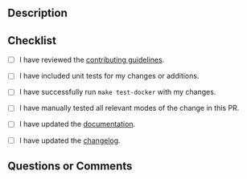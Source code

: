 ## Description

<!--
Provide a description for your pull request. Note any breaking changes.
-->

## Checklist

<!--
The following checklist items must be completed before PRs can be merged. 
-->

- [ ] I have reviewed the [contributing guidelines](https://github.com/jertel/vuegraf/blob/master/CONTRIBUTING.md).
- [ ] I have included unit tests for my changes or additions.
- [ ] I have successfully run `make test-docker` with my changes.
- [ ] I have manually tested all relevant modes of the change in this PR.
- [ ] I have updated the [documentation](https://github.com/jertel/vuegraf/blob/master/README.md).
- [ ] I have updated the [changelog](https://github.com/jertel/vuegraf/blob/master/CHANGELOG.md).


## Questions or Comments

<!--
If any of the checklist items do not apply, note the reasoning for each. If you're simply
upgrading a library version, you do not need to explain why the docs or unit tests checklist
items are not checked, however the changelog should be updated to reflect the new version.

If you have questions about completing this PR, or about the process, note them here.

If you are not ready for this PR to be reviewed please mention that here.
-->

